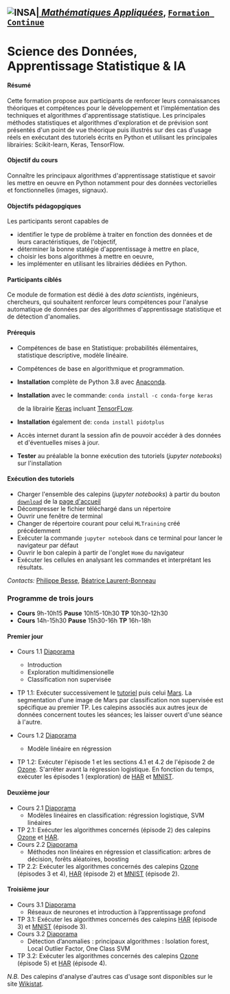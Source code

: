 
## <a href="http://www.insa-toulouse.fr/" ><img src="http://www.math.univ-toulouse.fr/~besse/Wikistat/Images/Logo_INSAvilletoulouse-RVB.png" style="float:left; max-width: 80px; display: inline" alt="INSA"/> |  [*Mathématiques Appliquées*](http://www.math.insa-toulouse.fr/fr/index.html), [`Formation Continue`](http://www.math.insa-toulouse.fr/fr/enseignement.html)

# Science des Données, Apprentissage Statistique & IA

#### Résumé
Cette formation propose aux participants de renforcer leurs connaissances théoriques et compétences pour le développement et l'implémentation des techniques et algorithmes d'apprentissage statistique. Les principales méthodes statistiques et algorithmes d'exploration et de prévision sont présentés d'un point de vue théorique puis illustrés sur des cas d'usage réels en exécutant des tutoriels écrits en Python et utilisant les principales librairies: Scikit-learn, Keras, TensorFlow.

#### Objectif du cours
Connaître les principaux algorithmes d'apprentissage statistique et savoir les mettre en oeuvre en Python notamment pour des données vectorielles et fonctionnelles (images, signaux).

#### Objectifs pédagopgiques
Les participants seront capables de

- identifier le type de problème à traiter en fonction des données et de leurs caractéristiques, de l'objectif,
- déterminer la bonne statégie d'apprentissage  à mettre en place, 
- choisir les bons algorithmes à mettre en oeuvre,
- les implémenter en utilisant les librairies dédiées en Python.

#### Participants ciblés
Ce module de formation est dédié  à des *data scientists*, ingénieurs, chercheurs, qui souhaitent renforcer leurs compétences pour l'analyse automatique de données par des algorithmes d'apprentissage statistique et de détection d'anomalies.

#### Prérequis
- Compétences de base en Statistique: probabilités élémentaires, statistique descriptive, modèle linéaire.
- Compétences de base en algorithmique et programmation.
- **Installation** complète de Python 3.8 avec [Anaconda](https://conda.io/docs/user-guide/install/download.html). 
- **Installation** avec le commande:
 `conda install -c conda-forge keras ` 
   
    de la librairie [Keras](https://keras.io/) incluant [TensorFLow](https://www.tensorflow.org/).
- **Installation** également de: `conda install pidotplus`
- Accès internet durant la session afin de pouvoir accéder à des données et d'éventuelles mises à jour.
- **Tester** au préalable la bonne exécution des tutoriels (*jupyter notebooks*) sur l'installation


#### Exécution des tutoriels 

- Charger l'ensemble des calepins (*jupyter notebooks*) à partir du bouton [`download`](https://github.com/wikistat/MLTraining/archive/master.zip) de la [page d'accueil](https://github.com/wikistat/MLTraining) 
- Décompresser le fichier téléchargé dans un répertoire 
- Ouvrir une fenêtre de terminal
- Changer de répertoire courant pour celui `MLTraining` créé précédemment
- Exécuter la commande  `jupyter notebook` dans ce terminal pour lancer le navigateur par défaut
- Ouvrir le bon calepin à partir de l'onglet `Home` du navigateur 
- Exécuter les cellules en analysant les commandes et interprétant les résultats.

*Contacts:*  [Philippe Besse](https://www.math.univ-toulouse.fr/~besse/),  [Béatrice Laurent-Bonneau](https://perso.math.univ-toulouse.fr/laurent/) 

### Programme de trois jours 
- **Cours** 9h-10h15 **Pause** 10h15-10h30 **TP** 10h30-12h30 
- **Cours** 14h-15h30 **Pause** 15h30-16h **TP** 16h-18h

#### Premier jour
* Cours 1.1 [Diaporama](https://github.com/wikistat/MLTraining/blob/master/Slides/COURS-J1.1.pdf)
   - Introduction
   - Exploration multidimensionelle
   - Classification non supervisée
* TP 1.1: Exécuter successivement le [tutoriel](https://github.com/wikistat/MLTraining/blob/master/Notebooks/Clustering/ML-Clustering.ipynb) puis celui  [Mars](https://github.com/wikistat/MLTraining/blob/master/Notebooks/Mars/ML-Clustering-Mars.ipynb). La segmentation d'une image de Mars par classification non supervisée est spécifique au premier TP. Les calepins associés aux autres jeux de données concernent toutes les séances; les laisser ouvert d'une séance à l'autre.

* Cours 1.2 [Diaporama](https://github.com/wikistat/MLTraining/blob/master/Slides/COURS-J1.2.pdf)
   - Modèle linéaire en régression
* TP 1.2: Exécuter l'épisode 1 et les sections 4.1 et 4.2 de l'épisode 2 de [Ozone](https://github.com/wikistat/MLTraining/blob/master/Notebooks/Ozone/Apprent-Python-Ozone.ipynb). S'arrêter avant la régression logistique. En fonction du temps, exécuter les épisodes 1 (exploration) de  [HAR](https://github.com/wikistat/MLTraining/blob/master/Notebooks/ML-4-IoT-Har.ipynb) et 
[MNIST](https://github.com/wikistat/MLTraining/blob/master/Notebooks/MNIST/ML-MNIST.ipynb).

#### Deuxième jour
* Cours 2.1 [Diaporama](https://github.com/wikistat/MLTraining/blob/master/Slides/COURS-J2.1.pdf)
   - Modèles linéaires en classification: régression logistique, SVM linéaires
* TP 2.1: Exécuter les algorithmes concernés (épisode 2) des calepins [Ozone](https://github.com/wikistat/MLTraining/blob/master/Notebooks/Ozone/Apprent-Python-Ozone.ipynb) et [HAR](https://github.com/wikistat/MLTraining/blob/master/Notebooks/ML-4-IoT-Har.ipynb).
* Cours 2.2 [Diaporama](https://github.com/wikistat/MLTraining/blob/master/Slides/COURS-J2.2.pdf)
   - Méthodes non linéaires en régression et classification: arbres de décision, forêts aléatoires, boosting
* TP 2.2: Exécuter les algorithmes concernés des calepins [Ozone](https://github.com/wikistat/MLTraining/blob/master/Notebooks/Ozone/Apprent-Python-Ozone.ipynb) (épisodes 3 et 4), [HAR](https://github.com/wikistat/MLTraining/blob/master/Notebooks/ML-4-IoT-Har.ipynb) (épisode 2) et  [MNIST](https://github.com/wikistat/MLTraining/blob/master/Notebooks/MNIST/ML-MNIST.ipynb) (épisode 2).

#### Troisième jour
* Cours 3.1 [Diaporama](https://github.com/wikistat/MLTraining/blob/master/Slides/COURS-J3.1.pdf)
   - Réseaux de neurones et introduction à l’apprentissage profond
* TP 3.1: Exécuter les algorithmes concernés des calepins  [HAR](https://github.com/wikistat/MLTraining/blob/master/Notebooks/ML-4-IoT-Har.ipynb) (épisode 3) et  [MNIST](https://github.com/wikistat/MLTraining/blob/master/Notebooks/MNIST/ML-MNIST.ipynb) (épisode 3).
* Cours 3.2 [Diaporama](https://github.com/wikistat/MLTraining/blob/master/Slides/Cours-J3.2.pdf)
   - Détection d’anomalies : principaux algorithmes : Isolation forest, Local Outlier Factor, One Class SVM
* TP 3.2: Exécuter les algorithmes concernés des calepins [Ozone](https://github.com/wikistat/MLTraining/blob/master/Notebooks/Ozone/Apprent-Python-Ozone.ipynb) (épisode 5) et [HAR](https://github.com/wikistat/MLTraining/blob/master/Notebooks/ML-4-IoT-Har.ipynb) (épisode 4).
 
*N.B.* Des calepins d'analyse d'autres cas d'usage sont disponibles sur le site  [Wikistat](https://github.com/wikistat/).

